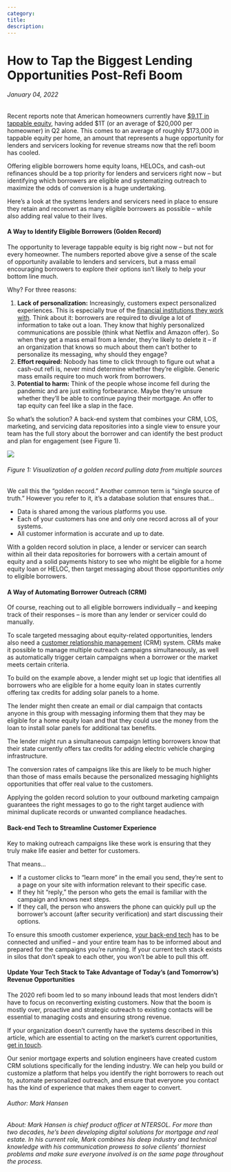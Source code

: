 ```yaml
---
category:
title:
description:
---
```


# How to Tap the Biggest Lending Opportunities Post-Refi Boom

###### January 04, 2022

Recent reports note that American homeowners currently have [$9.1T in tappable equity](https://www.prnewswire.com/news-releases/black-knight-tappable-equity-rises-1-trillion-in-q2-2021-alone-to-hit-all-time-high-of-9-1-trillion-quarter-also-sees-largest-volume-of-cash-out-refis-in-15-years-301368996.html), having added $1T (or an average of $20,000 per homeowner) in Q2 alone. This comes to an average of roughly $173,000 in tappable equity per home, an amount that represents a huge opportunity for lenders and servicers looking for revenue streams now that the refi boom has cooled.

Offering eligible borrowers home equity loans, HELOCs, and cash-out refinances should be a top priority for lenders and servicers right now – but identifying which borrowers are eligible and systematizing outreach to maximize the odds of conversion is a huge undertaking.

Here’s a look at the systems lenders and servicers need in place to ensure they retain and reconvert as many eligible borrowers as possible – while also adding real value to their lives.

#### A Way to Identify Eligible Borrowers (Golden Record)

The opportunity to leverage tappable equity is big right now – but not for every homeowner. The numbers reported above give a sense of the scale of opportunity available to lenders and servicers, but a mass email encouraging borrowers to explore their options isn’t likely to help your bottom line much.

Why? For three reasons:

1.  **Lack of personalization:** Increasingly, customers expect personalized experiences. This is especially true of the [financial institutions they work with](https://images.info.accenture.com/Web/ACCENTURE/%7B0ac62f15-bd01-4a8a-b6d7-b75345fa9dd5%7D_Accenture-Banking-Consumer-Study-2020.pdf?elqcst=272&elqcsid=227). Think about it: borrowers are required to divulge a lot of information to take out a loan. They know that highly personalized communications are possible (think what Netflix and Amazon offer). So when they get a mass email from a lender, they’re likely to delete it – if an organization that knows so much about them can’t bother to personalize its messaging, why should they engage?
2.  **Effort required:** Nobody has time to click through to figure out what a cash-out refi is, never mind determine whether they’re eligible. Generic mass emails require too much work from borrowers.
3.  **Potential to harm:** Think of the people whose income fell during the pandemic and are just exiting forbearance. Maybe they’re unsure whether they’ll be able to continue paying their mortgage. An offer to tap equity can feel like a slap in the face.

So what’s the solution? A back-end system that combines your CRM, LOS, marketing, and servicing data repositories into a single view to ensure your team has the full story about the borrower and can identify the best product and plan for engagement (see Figure 1).

![](https://ntersol.com/wp-content/uploads/2022/01/encompass.png)

###### Figure 1: Visualization of a golden record pulling data from multiple sources

We call this the “golden record.” Another common term is “single source of truth.” However you refer to it, it’s a database solution that ensures that…

- Data is shared among the various platforms you use.
- Each of your customers has one and only one record across all of your systems.
- All customer information is accurate and up to date.

With a golden record solution in place, a lender or servicer can search within all their data repositories for borrowers with a certain amount of equity and a solid payments history to see who might be eligible for a home equity loan or HELOC, then target messaging about those opportunities _only_ to eligible borrowers.

#### A Way of Automating Borrower Outreach (CRM)

Of course, reaching out to all eligible borrowers individually – and keeping track of their responses – is more than any lender or servicer could do manually.

To scale targeted messaging about equity-related opportunities, lenders also need a [customer relationship management](https://ntersol.com/blog/mortgage-lending-crm-should-you-build-or-buy/) (CRM) system. CRMs make it possible to manage multiple outreach campaigns simultaneously, as well as automatically trigger certain campaigns when a borrower or the market meets certain criteria.

To build on the example above, a lender might set up logic that identifies all borrowers who are eligible for a home equity loan in states currently offering tax credits for adding solar panels to a home.

The lender might then create an email or dial campaign that contacts anyone in this group with messaging informing them that they may be eligible for a home equity loan and that they could use the money from the loan to install solar panels for additional tax benefits.

The lender might run a simultaneous campaign letting borrowers know that their state currently offers tax credits for adding electric vehicle charging infrastructure.

The conversion rates of campaigns like this are likely to be much higher than those of mass emails because the personalized messaging highlights opportunities that offer real value to the customers.

Applying the golden record solution to your outbound marketing campaign guarantees the right messages to go to the right target audience with minimal duplicate records or unwanted compliance headaches.

#### Back-end Tech to Streamline Customer Experience

Key to making outreach campaigns like these work is ensuring that they truly make life easier and better for customers.

That means…

- If a customer clicks to “learn more” in the email you send, they’re sent to a page on your site with information relevant to their specific case.
- If they hit “reply,” the person who gets the email is familiar with the campaign and knows next steps.
- If they call, the person who answers the phone can quickly pull up the borrower’s account (after security verification) and start discussing their options.

To ensure this smooth customer experience, [your back-end tech](https://ntersol.com/blog/mortgage-lending-crm-should-you-build-or-buy/) has to be connected and unified – and your entire team has to be informed about and prepared for the campaigns you’re running. If your current tech stack exists in silos that don’t speak to each other, you won’t be able to pull this off.

#### Update Your Tech Stack to Take Advantage of Today’s (and Tomorrow’s) Revenue Opportunities

The 2020 refi boom led to so many inbound leads that most lenders didn’t have to focus on reconverting existing customers. Now that the boom is mostly over, proactive and strategic outreach to existing contacts will be essential to managing costs and ensuring strong revenue.

If your organization doesn’t currently have the systems described in this article, which are essential to acting on the market’s current opportunities, [get in touch](https://ntersol.com/contact/).

Our senior mortgage experts and solution engineers have created custom CRM solutions specifically for the lending industry. We can help you build or customize a platform that helps you identify the right borrowers to reach out to, automate personalized outreach, and ensure that everyone you contact has the kind of experience that makes them eager to convert.

###### Author: Mark Hansen

###### About: Mark Hansen is chief product officer at NTERSOL. For more than two decades, he’s been developing digital solutions for mortgage and real estate. In his current role, Mark combines his deep industry and technical knowledge with his communication prowess to solve clients’ thorniest problems and make sure everyone involved is on the same page throughout the process.
